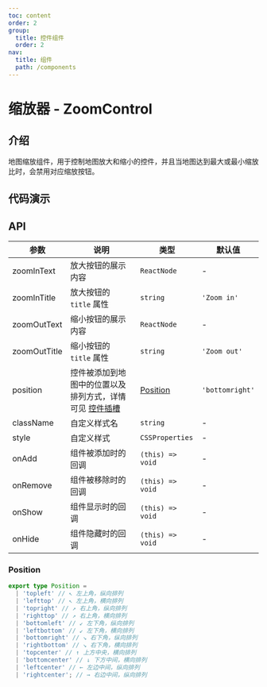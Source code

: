 ```yaml
---
toc: content
order: 2
group:
  title: 控件组件
  order: 2
nav:
  title: 组件
  path: /components
---
```


# 缩放器 - ZoomControl

## 介绍

地图缩放组件，用于控制地图放大和缩小的控件，并且当地图达到最大或最小缩放比时，会禁用对应缩放按钮。

## 代码演示

<code src="./demos/default.tsx" defaultShowCode compact></code>

## API

| 参数         | 说明                                                                                                                       | 类型                  | 默认值          |
| ------------ | -------------------------------------------------------------------------------------------------------------------------- | --------------------- | --------------- |
| zoomInText   | 放大按钮的展示内容                                                                                                         | `ReactNode`           | -               |
| zoomInTitle  | 放大按钮的 `title` 属性                                                                                                    | `string`              | `'Zoom in'`     |
| zoomOutText  | 缩小按钮的展示内容                                                                                                         | `ReactNode`           | -               |
| zoomOutTitle | 缩小按钮的 `title` 属性                                                                                                    | `string`              | `'Zoom out'`    |
| position     | 控件被添加到地图中的位置以及排列方式，详情可见 [控件插槽](https://l7.antv.antgroup.com/api/component/control/control#插槽) | [Position](#position) | `'bottomright'` |
| className    | 自定义样式名                                                                                                               | `string`              | -               |
| style        | 自定义样式                                                                                                                 | `CSSProperties`       | -               |
| onAdd        | 组件被添加时的回调                                                                                                         | `(this) => void`      | -               |
| onRemove     | 组件被移除时的回调                                                                                                         | `(this) => void`      | -               |
| onShow       | 组件显示时的回调                                                                                                           | `(this) => void`      | -               |
| onHide       | 组件隐藏时的回调                                                                                                           | `(this) => void`      | -               |

### Position

```ts
export type Position =
  | 'topleft' // ↖ 左上角，纵向排列
  | 'lefttop' // ↖ 左上角，横向排列
  | 'topright' // ↗ 右上角，纵向排列
  | 'righttop' // ↗ 右上角，横向排列
  | 'bottomleft' // ↙ 左下角，纵向排列
  | 'leftbottom' // ↙ 左下角，横向排列
  | 'bottomright' // ↘ 右下角，纵向排列
  | 'rightbottom' // ↘ 右下角，横向排列
  | 'topcenter' // ↑ 上方中央，横向排列
  | 'bottomcenter' // ↓ 下方中间，横向排列
  | 'leftcenter' // ← 左边中间，纵向排列
  | 'rightcenter'; // → 右边中间，纵向排列
```
